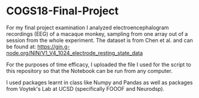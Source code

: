 # COGS18-Final-Project
For my final project examination I analyzed electroencephalogram recordings (EEG) of a macaque monkey, sampling from one array out of a session from the whole experiment. The dataset is from Chen et al. and can be found at: https://gin.g-node.org/NIN/V1_V4_1024_electrode_resting_state_data

For the purposes of time efficacy, I uploaded the file I used for the script to this repository so that the Notebook can be run from any computer.

I used packages learnt in class like Numpy and Pandas as well as packages from Voytek's Lab at UCSD (specifically FOOOF and Neurodsp).
